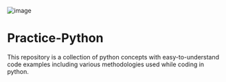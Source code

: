 ![image](https://user-images.githubusercontent.com/60937657/207008520-fcc2f51c-48d7-440b-8ca7-88530d3c56c4.png)

# Practice-Python

This repository is a collection of python concepts with easy-to-understand code examples including various methodologies used while coding in python.
